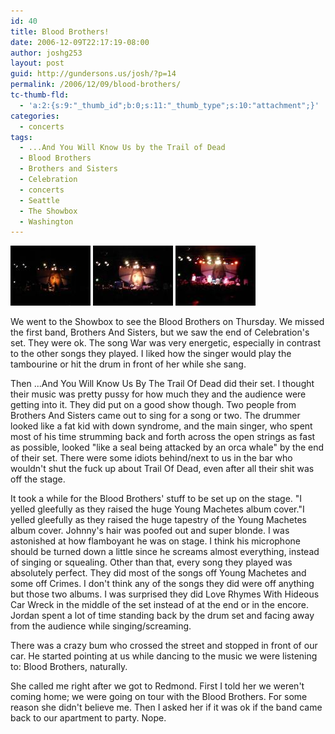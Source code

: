 ```yaml
---
id: 40
title: Blood Brothers!
date: 2006-12-09T22:17:19-08:00
author: joshg253
layout: post
guid: http://gundersons.us/josh/?p=14
permalink: /2006/12/09/blood-brothers/
tc-thumb-fld:
  - 'a:2:{s:9:"_thumb_id";b:0;s:11:"_thumb_type";s:10:"attachment";}'
categories:
  - concerts
tags:
  - ...And You Will Know Us by the Trail of Dead
  - Blood Brothers
  - Brothers and Sisters
  - Celebration
  - concerts
  - Seattle
  - The Showbox
  - Washington
---
```

<a href="/wp-content/uploads/2007/03/1207062224.jpg" title="1207062224.jpg"><img src="/wp-content/uploads/2007/03/1207062224.thumbnail.jpg" alt="1207062224.jpg" /></a> <a href="/wp-content/uploads/2007/03/1207062224a.jpg" title="1207062224a.jpg"><img src="/wp-content/uploads/2007/03/1207062224a.thumbnail.jpg" alt="1207062224a.jpg" /></a> <a href="/wp-content/uploads/2007/03/1207062322.jpg" title="1207062322.jpg"><img src="/wp-content/uploads/2007/03/1207062322.thumbnail.jpg" alt="1207062322.jpg" /></a>

We went to the Showbox to see the Blood Brothers on Thursday. We missed the first band, Brothers And Sisters, but we saw the end of Celebration's set. They were ok. The song War was very energetic, especially in contrast to the other songs they played. I liked how the singer would play the tambourine or hit the drum in front of her while she sang.

Then ...And You Will Know Us By The Trail Of Dead did their set. I thought their music was pretty pussy for how much they and the audience were getting into it. They did put on a good show though. Two people from Brothers And Sisters came out to sing for a song or two. The drummer looked like a fat kid with down syndrome, and the main singer, who spent most of his time strumming back and forth across the open strings as fast as possible, looked "like a seal being attacked by an orca whale" by the end of their set. There were some idiots behind/next to us in the bar who wouldn't shut the fuck up about Trail Of Dead, even after all their shit was off the stage.

It took a while for the Blood Brothers' stuff to be set up on the stage. "I yelled gleefully as they raised the huge Young Machetes album cover."I yelled gleefully as they raised the huge tapestry of the Young Machetes album cover. Johnny's hair was poofed out and super blonde. I was astonished at how flamboyant he was on stage. I think his microphone should be turned down a little since he screams almost everything, instead of singing or squealing. Other than that, every song they played was absolutely perfect. They did most of the songs off Young Machetes and some off Crimes. I don't think any of the songs they did were off anything but those two albums. I was surprised they did Love Rhymes With Hideous Car Wreck in the middle of the set instead of at the end or in the encore. Jordan spent a lot of time standing back by the drum set and facing away from the audience while singing/screaming.

There was a crazy bum who crossed the street and stopped in front of our car. He started pointing at us while dancing to the music we were listening to: Blood Brothers, naturally.

She called me right after we got to Redmond. First I told her we weren't coming home; we were going on tour with the Blood Brothers. For some reason she didn't believe me. Then I asked her if it was ok if the band came back to our apartment to party. Nope.